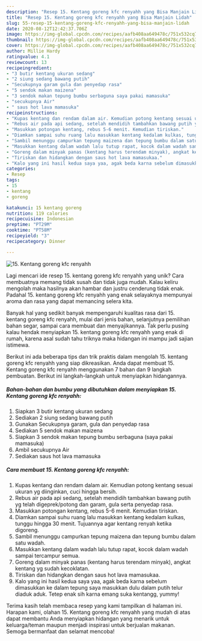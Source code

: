 ```yaml
---
description: "Resep 15. Kentang goreng kfc renyahh yang Bisa Manjain Lidah"
title: "Resep 15. Kentang goreng kfc renyahh yang Bisa Manjain Lidah"
slug: 55-resep-15-kentang-goreng-kfc-renyahh-yang-bisa-manjain-lidah
date: 2020-08-12T12:42:37.706Z
image: https://img-global.cpcdn.com/recipes/aafb408aa649478c/751x532cq70/15-kentang-goreng-kfc-renyahh-foto-resep-utama.jpg
thumbnail: https://img-global.cpcdn.com/recipes/aafb408aa649478c/751x532cq70/15-kentang-goreng-kfc-renyahh-foto-resep-utama.jpg
cover: https://img-global.cpcdn.com/recipes/aafb408aa649478c/751x532cq70/15-kentang-goreng-kfc-renyahh-foto-resep-utama.jpg
author: Millie Hardy
ratingvalue: 4.1
reviewcount: 13
recipeingredient:
- "3 butir kentang ukuran sedang"
- "2 siung sedang bawang putih"
- "Secukupnya garam gula dan penyedap rasa"
- "5 sendok makan maizena"
- "3 sendok makan tepung bumbu serbaguna saya pakai mamasuka"
- "secukupnya Air"
- " saus hot lava mamasuka"
recipeinstructions:
- "Kupas kentang dan rendam dalam air. Kemudian potong kentang sesuai ukuran yg diinginkan, cuci hingga bersih."
- "Rebus air pada api sedang, setelah mendidih tambahkan bawang putih yg telah digeprek/potong dan garam, gula serta penyedap rasa."
- "Masukkan potongan kentang, rebus 5-6 menit. Kemudian tiriskan."
- "Diamkan sampai suhu ruang lalu masukkan kentang kedalam kulkas, tunggu hingga 30 menit. Tujuannya agar kentang renyah ketika digoreng."
- "Sambil menunggu campurkan tepung maizena dan tepung bumbu dalam satu wadah."
- "Masukkan kentang dalam wadah lalu tutup rapat, kocok dalam wadah sampai tercampur semua."
- "Goreng dalam minyak panas (kentang harus terendam minyak), angkat kentang yg sudah kecoklatan."
- "Tiriskan dan hidangkan dengan saus hot lava mamasukaa."
- "Kalo yang ini hasil kedua saya yaa, agak beda karna sebelum dimasukkan ke dalam tepung saya masukkan dulu dalam putih telur diaduk aduk. Tetep enak sih karna emang suka kentangg, yummy!"
categories:
- Resep
tags:
- 15
- kentang
- goreng

katakunci: 15 kentang goreng 
nutrition: 119 calories
recipecuisine: Indonesian
preptime: "PT29M"
cooktime: "PT58M"
recipeyield: "3"
recipecategory: Dinner

---
```



![15. Kentang goreng kfc renyahh](https://img-global.cpcdn.com/recipes/aafb408aa649478c/751x532cq70/15-kentang-goreng-kfc-renyahh-foto-resep-utama.jpg)

Lagi mencari ide resep 15. kentang goreng kfc renyahh yang unik? Cara membuatnya memang tidak susah dan tidak juga mudah. Kalau keliru mengolah maka hasilnya akan hambar dan justru cenderung tidak enak. Padahal 15. kentang goreng kfc renyahh yang enak selayaknya mempunyai aroma dan rasa yang dapat memancing selera kita.

Banyak hal yang sedikit banyak mempengaruhi kualitas rasa dari 15. kentang goreng kfc renyahh, mulai dari jenis bahan, selanjutnya pemilihan bahan segar, sampai cara membuat dan menyajikannya. Tak perlu pusing kalau hendak menyiapkan 15. kentang goreng kfc renyahh yang enak di rumah, karena asal sudah tahu triknya maka hidangan ini mampu jadi sajian istimewa.




Berikut ini ada beberapa tips dan trik praktis dalam mengolah 15. kentang goreng kfc renyahh yang siap dikreasikan. Anda dapat membuat 15. Kentang goreng kfc renyahh menggunakan 7 bahan dan 9 langkah pembuatan. Berikut ini langkah-langkah untuk menyiapkan hidangannya.

<!--inarticleads1-->

##### Bahan-bahan dan bumbu yang dibutuhkan dalam menyiapkan 15. Kentang goreng kfc renyahh:

1. Siapkan 3 butir kentang ukuran sedang
1. Sediakan 2 siung sedang bawang putih
1. Gunakan Secukupnya garam, gula dan penyedap rasa
1. Sediakan 5 sendok makan maizena
1. Siapkan 3 sendok makan tepung bumbu serbaguna (saya pakai mamasuka)
1. Ambil secukupnya Air
1. Sediakan  saus hot lava mamasuka




<!--inarticleads2-->

##### Cara membuat 15. Kentang goreng kfc renyahh:

1. Kupas kentang dan rendam dalam air. Kemudian potong kentang sesuai ukuran yg diinginkan, cuci hingga bersih.
1. Rebus air pada api sedang, setelah mendidih tambahkan bawang putih yg telah digeprek/potong dan garam, gula serta penyedap rasa.
1. Masukkan potongan kentang, rebus 5-6 menit. Kemudian tiriskan.
1. Diamkan sampai suhu ruang lalu masukkan kentang kedalam kulkas, tunggu hingga 30 menit. Tujuannya agar kentang renyah ketika digoreng.
1. Sambil menunggu campurkan tepung maizena dan tepung bumbu dalam satu wadah.
1. Masukkan kentang dalam wadah lalu tutup rapat, kocok dalam wadah sampai tercampur semua.
1. Goreng dalam minyak panas (kentang harus terendam minyak), angkat kentang yg sudah kecoklatan.
1. Tiriskan dan hidangkan dengan saus hot lava mamasukaa.
1. Kalo yang ini hasil kedua saya yaa, agak beda karna sebelum dimasukkan ke dalam tepung saya masukkan dulu dalam putih telur diaduk aduk. Tetep enak sih karna emang suka kentangg, yummy!




Terima kasih telah membaca resep yang kami tampilkan di halaman ini. Harapan kami, olahan 15. Kentang goreng kfc renyahh yang mudah di atas dapat membantu Anda menyiapkan hidangan yang menarik untuk keluarga/teman maupun menjadi inspirasi untuk berjualan makanan. Semoga bermanfaat dan selamat mencoba!
